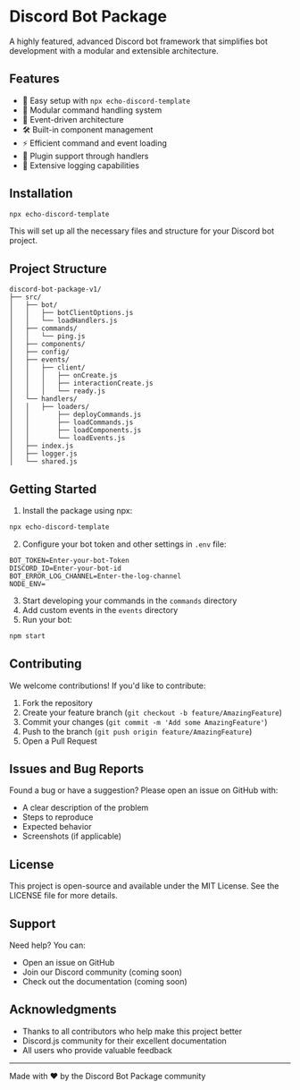 # Discord Bot Package

A highly featured, advanced Discord bot framework that simplifies bot development with a modular and extensible architecture.

## Features

- 🚀 Easy setup with `npx echo-discord-template`
- 📂 Modular command handling system
- 🔄 Event-driven architecture
- 🛠️ Built-in component management
- ⚡ Efficient command and event loading
- 🔌 Plugin support through handlers
- 📝 Extensive logging capabilities

## Installation

```bash
npx echo-discord-template
```

This will set up all the necessary files and structure for your Discord bot project.

## Project Structure

```
discord-bot-package-v1/
├── src/
│   ├── bot/
│   │   ├── botClientOptions.js
│   │   └── loadHandlers.js
│   ├── commands/
│   │   └── ping.js
│   ├── components/
│   ├── config/
│   ├── events/
│   │   ├── client/
│   │   │   ├── onCreate.js
│   │   │   ├── interactionCreate.js
│   │   │   └── ready.js
│   └── handlers/
│   │   ├── loaders/
│   │       ├── deployCommands.js
│   │       ├── loadCommands.js
│   │       ├── loadComponents.js
│   │       └── loadEvents.js
│   ├── index.js
│   ├── logger.js
│   └── shared.js
```

## Getting Started

1. Install the package using npx:
```bash
npx echo-discord-template
```

2. Configure your bot token and other settings in `.env` file:
```env
BOT_TOKEN=Enter-your-bot-Token
DISCORD_ID=Enter-your-bot-id
BOT_ERROR_LOG_CHANNEL=Enter-the-log-channel
NODE_ENV=
```

3. Start developing your commands in the `commands` directory
4. Add custom events in the `events` directory
5. Run your bot:
```bash
npm start
```

## Contributing

We welcome contributions! If you'd like to contribute:

1. Fork the repository
2. Create your feature branch (`git checkout -b feature/AmazingFeature`)
3. Commit your changes (`git commit -m 'Add some AmazingFeature'`)
4. Push to the branch (`git push origin feature/AmazingFeature`)
5. Open a Pull Request

## Issues and Bug Reports

Found a bug or have a suggestion? Please open an issue on GitHub with:
- A clear description of the problem
- Steps to reproduce
- Expected behavior
- Screenshots (if applicable)

## License

This project is open-source and available under the MIT License. See the LICENSE file for more details.

## Support

Need help? You can:
- Open an issue on GitHub
- Join our Discord community (coming soon)
- Check out the documentation (coming soon)

## Acknowledgments

- Thanks to all contributors who help make this project better
- Discord.js community for their excellent documentation
- All users who provide valuable feedback

---
Made with ❤️ by the Discord Bot Package community
